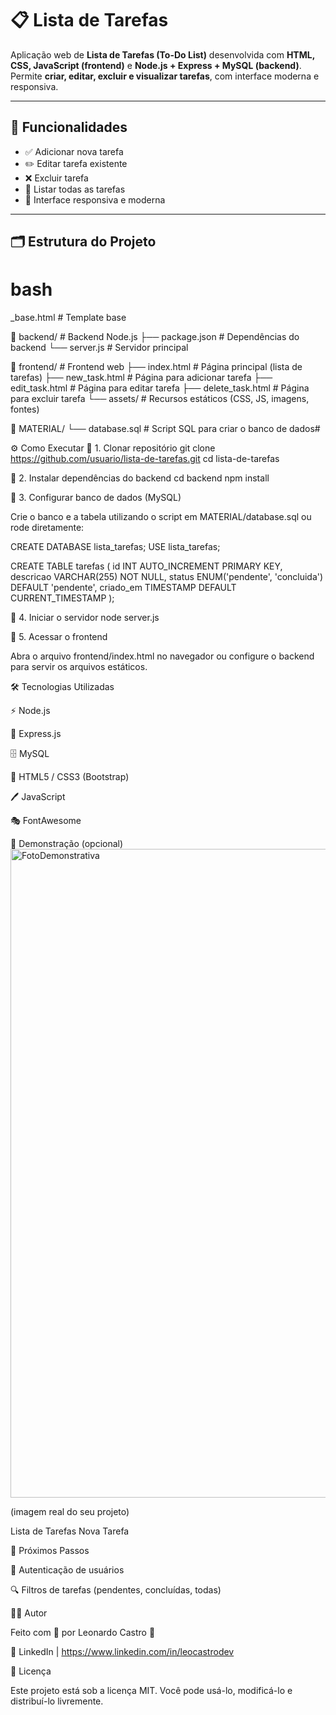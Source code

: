 # 📋 Lista de Tarefas  

Aplicação web de **Lista de Tarefas (To-Do List)** desenvolvida com **HTML, CSS, JavaScript (frontend)** e **Node.js + Express + MySQL (backend)**.  
Permite **criar, editar, excluir e visualizar tarefas**, com interface moderna e responsiva.  

---

## 🚀 Funcionalidades  

- ✅ Adicionar nova tarefa  
- ✏️ Editar tarefa existente  
- ❌ Excluir tarefa  
- 📄 Listar todas as tarefas  
- 📱 Interface responsiva e moderna  

---

## 🗂 Estrutura do Projeto  

# bash
_base.html                # Template base

📁 backend/               # Backend Node.js
 ├── package.json         # Dependências do backend
 └── server.js            # Servidor principal

📁 frontend/              # Frontend web
 ├── index.html           # Página principal (lista de tarefas)
 ├── new_task.html        # Página para adicionar tarefa
 ├── edit_task.html       # Página para editar tarefa
 ├── delete_task.html     # Página para excluir tarefa
 └── assets/              # Recursos estáticos (CSS, JS, imagens, fontes)

📁 MATERIAL/
 └── database.sql         # Script SQL para criar o banco de dados#

⚙️ Como Executar
🔹 1. Clonar repositório
git clone https://github.com/usuario/lista-de-tarefas.git
cd lista-de-tarefas

🔹 2. Instalar dependências do backend
cd backend
npm install

🔹 3. Configurar banco de dados (MySQL)

Crie o banco e a tabela utilizando o script em MATERIAL/database.sql ou rode diretamente:

CREATE DATABASE lista_tarefas;
USE lista_tarefas;

CREATE TABLE tarefas (
  id INT AUTO_INCREMENT PRIMARY KEY,
  descricao VARCHAR(255) NOT NULL,
  status ENUM('pendente', 'concluida') DEFAULT 'pendente',
  criado_em TIMESTAMP DEFAULT CURRENT_TIMESTAMP
);

🔹 4. Iniciar o servidor
node server.js

🔹 5. Acessar o frontend

Abra o arquivo frontend/index.html no navegador
ou configure o backend para servir os arquivos estáticos.

🛠 Tecnologias Utilizadas

⚡ Node.js

🚀 Express.js

🗄 MySQL

🎨 HTML5 / CSS3 (Bootstrap)

🖊 JavaScript

🎭 FontAwesome

📸 Demonstração (opcional)
<img width="1920" height="1038" alt="FotoDemonstrativa" src="https://github.com/user-attachments/assets/ee632acf-4aab-4431-a7ed-11565db085da" />

(imagem real do seu projeto)

Lista de Tarefas	Nova Tarefa

	
📌 Próximos Passos

🔑 Autenticação de usuários

🔍 Filtros de tarefas (pendentes, concluídas, todas)


👨‍💻 Autor

Feito com 💙 por Leonardo Castro 🚀

🔗 LinkedIn 
 | https://www.linkedin.com/in/leocastrodev

📄 Licença

Este projeto está sob a licença MIT.
Você pode usá-lo, modificá-lo e distribuí-lo livremente.



